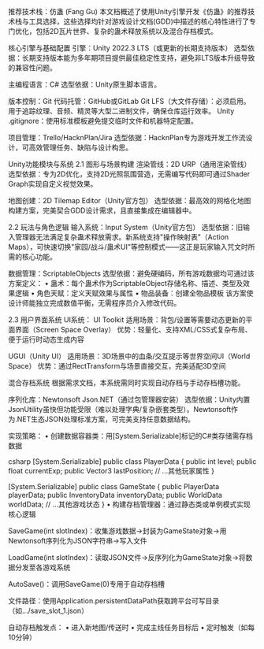 推荐技术栈：仿蛊 (Fang Gu)
本文档概述了使用Unity引擎开发《仿蛊》的推荐技术栈与工具选择，这些选择均针对游戏设计文档(GDD)中描述的核心特性进行了专门优化，包括2D瓦片世界、复杂的蛊术释放系统以及混合存档模式。

核心引擎与基础配置
引擎：Unity 2022.3 LTS（或更新的长期支持版本）
选型依据：长期支持版本能为多年期项目提供最佳稳定性支持，避免非LTS版本升级导致的兼容性问题。

主编程语言：C#
选型依据：Unity原生脚本语言。

版本控制：Git
代码托管：GitHub或GitLab
Git LFS（大文件存储）：必须启用。用于追踪纹理、音频、精灵等大型二进制文件，确保仓库运行效率。
Unity .gitignore：使用标准模板避免提交临时文件和机器特定配置。

项目管理：Trello/HacknPlan/Jira
选型依据：HacknPlan专为游戏开发工作流设计，可高效管理任务、缺陷与设计构思。

Unity功能模块与系统
2.1 图形与场景构建
渲染管线：2D URP（通用渲染管线）
选型依据：专为2D优化，支持2D光照氛围营造，无需编写代码即可通过Shader Graph实现自定义视觉效果。

地图创建：2D Tilemap Editor（Unity官方包）
选型依据：最高效的网格化地图构建方案，完美契合GDD设计需求，且直接集成在编辑器中。

2.2 玩法与角色逻辑
输入系统：Input System（Unity官方包）
选型依据：旧输入管理器无法满足复杂蛊术释放需求。新系统支持"操作映射表"（Action Maps），可快速切换"家园/战斗/蛊术UI"等控制模式——这正是玩家输入咒文时所需的核心功能。

数据管理：ScriptableObjects
选型依据：避免硬编码，所有游戏数据均可通过该方案定义：
• 蛊术：每个蛊术作为ScriptableObject存储名称、描述、类型及效果逻辑
• 角色天赋：定义天赋效果与属性
• 物品装备：创建全物品模板
该方案使设计师能独立完成数值平衡，无需程序员介入修改代码。

2.3 用户界面系统
UI系统：
UI Toolkit
适用场景：背包/设置等需要动态更新的平面界面（Screen Space Overlay）
优势：轻量化、支持XML/CSS式复杂布局、便于运行时动态生成内容

UGUI（Unity UI）
适用场景：3D场景中的血条/交互提示等世界空间UI（World Space）
优势：通过RectTransform与场景直接交互，完美适配3D空间

混合存档系统
根据需求文档，本系统需同时实现自动存档与手动存档槽功能。

序列化库：Newtonsoft Json.NET（通过包管理器安装）
选型依据：Unity内置JsonUtility虽快但功能受限（难以处理字典/复杂嵌套类型）。Newtonsoft作为.NET生态JSON处理标准方案，可完美支持任意数据结构。

实现策略：
• 创建数据容器类：用[System.Serializable]标记的C#类存储需存档数据

csharp
[System.Serializable]
public class PlayerData {
    public int level;
    public float currentExp;
    public Vector3 lastPosition;
    // ...其他玩家属性
}

[System.Serializable]
public class GameState {
    public PlayerData playerData;
    public InventoryData inventoryData;
    public WorldData worldData;
    // ...其他游戏状态
}
• 构建存档管理器：通过静态类或单例模式实现核心逻辑

SaveGame(int slotIndex)：收集游戏数据→封装为GameState对象→用Newtonsoft序列化为JSON字符串→写入文件

LoadGame(int slotIndex)：读取JSON文件→反序列化为GameState对象→将数据分发至各游戏系统

AutoSave()：调用SaveGame(0)专用于自动存档槽

文件路径：使用Application.persistentDataPath获取跨平台可写目录（如.../save_slot_1.json）

自动存档触发点：
• 进入新地图/传送时
• 完成主线任务目标后
• 定时触发（如每10分钟）
